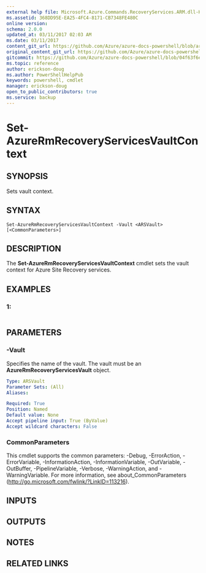 ```yaml
---
external help file: Microsoft.Azure.Commands.RecoveryServices.ARM.dll-Help.xml
ms.assetid: 368DD95E-EA25-4FC4-8171-CB7348FE480C
online version:
schema: 2.0.0
updated_at: 03/11/2017 02:03 AM
ms.date: 03/11/2017
content_git_url: https://github.com/Azure/azure-docs-powershell/blob/armsql/azureps-cmdlets-docs/ResourceManager/AzureRM.RecoveryServices/v2.7.0/Set-AzureRmRecoveryServicesVaultContext.md
original_content_git_url: https://github.com/Azure/azure-docs-powershell/blob/armsql/azureps-cmdlets-docs/ResourceManager/AzureRM.RecoveryServices/v2.7.0/Set-AzureRmRecoveryServicesVaultContext.md
gitcommit: https://github.com/Azure/azure-docs-powershell/blob/04f63f6e685743ace2c57eb157574e34e8610b1c
ms.topic: reference
author: erickson-doug
ms.author: PowerShellHelpPub
keywords: powershell, cmdlet
manager: erickson-doug
open_to_public_contributors: true
ms.service: backup
---
```


# Set-AzureRmRecoveryServicesVaultContext

## SYNOPSIS
Sets vault context.

## SYNTAX

```
Set-AzureRmRecoveryServicesVaultContext -Vault <ARSVault> [<CommonParameters>]
```

## DESCRIPTION
The **Set-AzureRmRecoveryServicesVaultContext** cmdlet sets the vault context for Azure Site Recovery services.

## EXAMPLES

### 1:
```

```

## PARAMETERS

### -Vault
Specifies the name of the vault.
The vault must be an **AzureRmRecoveryServicesVault** object.

```yaml
Type: ARSVault
Parameter Sets: (All)
Aliases: 

Required: True
Position: Named
Default value: None
Accept pipeline input: True (ByValue)
Accept wildcard characters: False
```

### CommonParameters
This cmdlet supports the common parameters: -Debug, -ErrorAction, -ErrorVariable, -InformationAction, -InformationVariable, -OutVariable, -OutBuffer, -PipelineVariable, -Verbose, -WarningAction, and -WarningVariable. For more information, see about_CommonParameters (http://go.microsoft.com/fwlink/?LinkID=113216).

## INPUTS

## OUTPUTS

## NOTES

## RELATED LINKS

